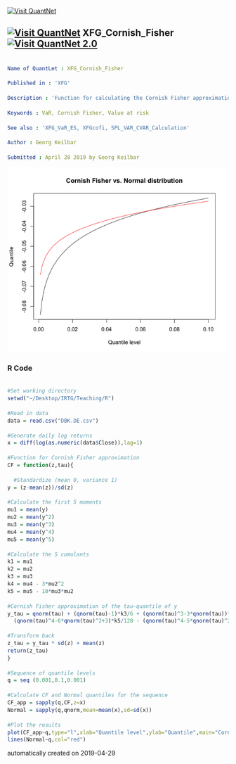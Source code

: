 [<img src="https://github.com/QuantLet/Styleguide-and-FAQ/blob/master/pictures/banner.png" width="888" alt="Visit QuantNet">](http://quantlet.de/)

## [<img src="https://github.com/QuantLet/Styleguide-and-FAQ/blob/master/pictures/qloqo.png" alt="Visit QuantNet">](http://quantlet.de/) **XFG_Cornish_Fisher** [<img src="https://github.com/QuantLet/Styleguide-and-FAQ/blob/master/pictures/QN2.png" width="60" alt="Visit QuantNet 2.0">](http://quantlet.de/)

```yaml

Name of QuantLet : XFG_Cornish_Fisher

Published in : 'XFG'

Description : 'Function for calculating the Cornish Fisher approximation for given quantile levels. Plots the extreme quantiles of the CF approximation vs. quantiles of the normal distribution.'

Keywords : VaR, Cornish Fisher, Value at risk

See also : 'XFG_VaR_ES, XFGcofi, SPL_VAR_CVAR_Calculation'

Author : Georg Keilbar

Submitted : April 28 2019 by Georg Keilbar

```

![Picture1](XFG_Cornish_Fisher.png)

### R Code
```r

#Set working directory
setwd("~/Desktop/IRTG/Teaching/R")

#Read in data
data = read.csv("DBK.DE.csv")

#Generate daily log returns
x = diff(log(as.numeric(data$Close)),lag=1)

#Function for Cornish Fisher approximation
CF = function(z,tau){

  #Standardize (mean 0, variance 1)
y = (z-mean(z))/sd(z)

#Calculate the first 5 moments
mu1 = mean(y)
mu2 = mean(y^2)
mu3 = mean(y^3)
mu4 = mean(y^4)
mu5 = mean(y^5)

#Calculate the 5 cumulants
k1 = mu1
k2 = mu2
k3 = mu3
k4 = mu4 - 3*mu2^2
k5 = mu5 - 10*mu3*mu2

#Cornish Fisher approximation of the tau-quantile of y
y_tau = qnorm(tau) + (qnorm(tau)-1)*k3/6 + (qnorm(tau)^3-3*qnorm(tau))*k4/24 - (2*qnorm(tau)^3-5*qnorm(tau))*k3^2/36 +
  (qnorm(tau)^4-6*qnorm(tau)^2+3)*k5/120 - (qnorm(tau)^4-5*qnorm(tau)^2+2)*k3*k4/24 + (12*qnorm(tau)^4-53*qnorm(tau)^2+17)*k3^3/324

#Transform back
z_tau = y_tau * sd(z) + mean(z)
return(z_tau)
}

#Sequence of quantile levels
q = seq (0.001,0.1,0.001)

#Calculate CF and Normal quantiles for the sequence
CF_app = sapply(q,CF,z=x)
Normal = sapply(q,qnorm,mean=mean(x),sd=sd(x))

#Plot the results
plot(CF_app~q,type="l",xlab="Quantile level",ylab="Quantile",main="Cornish Fisher vs. Normal distribution")
lines(Normal~q,col="red")
```

automatically created on 2019-04-29